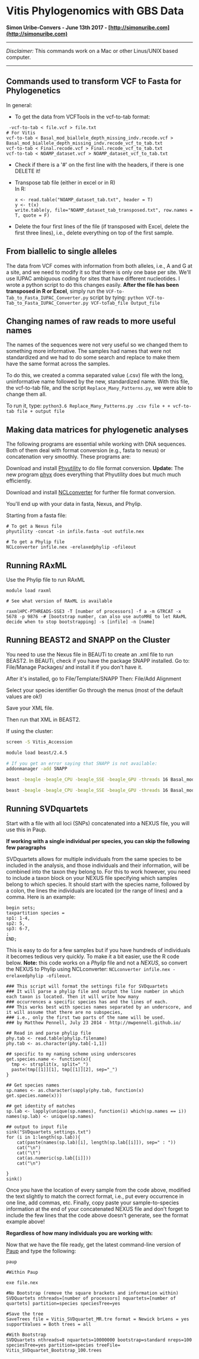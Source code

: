 # Vitis Phylogenomics with GBS Data
**Simon Uribe-Convers - June 13th 2017 - [http://simonuribe.com](http://simonuribe.com)**

---
*Disclaimer:* This commands work on a Mac or other Linus/UNIX based computer. 

---


## Commands used to transform VCF to Fasta for Phylogenetics


In general:

- To get the data from VCFTools in the vcf-to-tab format:  

 ```
  -vcf-to-tab < file.vcf > file.txt
 # For Vitis
 vcf-to-tab < Basal_mod_biallele_depth_missing_indv.recode.vcf > Basal_mod_biallele_depth_missing_indv.recode_vcf_to_tab.txt
vcf-to-tab < Final.recode.vcf > Final.recode_vcf_to_tab.txt 
vcf-to-tab < NOAMP_dataset.vcf > NOAMP_dataset_vcf_to_tab.txt
```
 
- Check if there is a '#' on the first line with the headers, if there is one DELETE it!  

- Transpose tab file (either in excel or in R)  
	In R:
	
	```
	x <- read.table("NOAMP_dataset_tab.txt", header = T)  
	y <- t(x)  
	write.table(y, file="NOAMP_dataset_tab_transposed.txt", row.names = T, quote = F)
	```
- Delete the four first lines of the file (if transposed with Excel, delete the first three lines), i.e., delete everything on top of the first sample.

## From biallelic to single alleles

The data from VCF comes with information from both alleles, i.e., A and G at a site, and we need to modify it so that there is only one base per site. We'll use IUPAC ambiguous coding for sites that have different nucleotides. I wrote a python script to do this changes easily. **After the file has been transposed in R or Excel**, simply run the `VCF-to-Tab_to_Fasta_IUPAC_Converter.py` script by tying: `python VCF-to-Tab_to_Fasta_IUPAC_Converter.py VCF-toTab_file Output_file`

## Changing names of raw reads to more useful names

The names of the sequences were not very useful so we changed them to something more informative. The samples had names that were not standardized and we had to do some search and replace to make them have the same format across the samples.

To do this, we created a comma separated value (.csv) file with the long, uninformative name followed by the new, standardized name. With this file, the vcf-to-tab file, and the script  `Replace_Many_Patterns.py`, we were able to change them all. 

To run it, type: `python3.6 Replace_Many_Patterns.py .csv file + + vcf-to-tab file + output file` 

## Making data matrices for phylogenetic analyses

The following programs are essential while working with DNA sequences. Both of them deal with format conversion (e.g., fasta to nexus) or concatenation very smoothly. These programs are:

Download and install [Phyutility](https://code.google.com/archive/p/phyutility/downloads) to do file format conversion. **Update:** The new program [phyx](https://github.com/FePhyFoFum/phyx) does everything that Phyutility does but much much efficiently. 

Download and install [NCLconverter](http://ncl.sourceforge.net) for further file format conversion.

You'll end up with your data in fasta, Nexus, and Phylip.

Starting from a fasta file:

```
# To get a Nexus file
phyutility -concat -in infile.fasta -out outfile.nex

# To get a Phylip file
NCLconverter infile.nex -erelaxedphylip -ofileout

```

## Running RAxML

Use the Phylip file to run RAxML

```
module load raxml

# See what version of RAxML is available

raxmlHPC-PTHREADS-SSE3 -T [number of processors] -f a -m GTRCAT -x 5678 -p 9876 -# [bootstrap number, can also use autoMRE to let RAxML decide when to stop bootstrapping] -s [infile] -n [name]
```


## Running BEAST2 and SNAPP on the Cluster

You need to use the Nexus file in BEAUTi to create an .xml file to run BEAST2. In BEAUTi, check if you have the package SNAPP installed. Go to: File/Manage Packages/ and install it if you don't have it. 

After it's installed, go to File/Template/SNAPP
Then: File/Add Alignment

Select your species identifier
Go through the menus (most of the default values are ok!)

Save your XML file.

Then run that XML in BEAST2.

If using the cluster:

```bash
screen -S Vitis_Accession

module load beast/2.4.5

# If you get an error saying that SNAPP is not available:
addonmanager -add SNAPP 

beast -beagle -beagle_CPU -beagle_SSE -beagle_GPU -threads 16 Basal_mod_biallele_depth_missing_indv.recode_vcf_to_tab_Names_transposed_Ready_IUPAC_No_Accession.xml > info_Vitis_Species_Tree.log

beast -beagle -beagle_CPU -beagle_SSE -beagle_GPU -threads 16 Basal_mod_biallele_depth_missing_indv.recode_vcf_to_tab_Names_transposed_Ready_IUPAC_No_Accession_REDUCED.xml > info_Vitis_SNAPP_Reduced_Dataset.log

```

## Running SVDquartets

Start with a file with all loci (SNPs) concatenated into a NEXUS file, you will use this in Paup.

**If working with a single individual per species, you can skip the following few paragraphs**  

SVDquartets allows for multiple individuals from the same species to be included in the analysis, and those individuals and their information, will be combined into the taxon they belong to. For this to work however, you need to include a taxon block on your NEXUS file specifying which samples belong to which species. It should start with the species name, followed by a colon, the lines the individuals are located (or the range of lines) and a comma. Here is an example:

```
begin sets;
taxpartition species =
sp1: 1-4,
sp2: 5,
sp3: 6-7,
;
END;

``` 
This is easy to do for a few samples but if you have hundreds of individuals it becomes tedious very quickly. To make it a bit easier, use the R code below. **Note:** this code works on a *Phylip* file and not a *NEXUS*, so convert the NEXUS to Phylip using NCLconverter: `NCLconverter infile.nex -erelaxedphylip -ofileout`.


```{R}
### This script will format the settings file for SVDquartets
### It will parse a phylip file and output the line number in which each taxon is located. Then it will write how many
### occurrences a specific species has and the lines of each.
### This works best with species names separated by an underscore, and it will assume that there are no subspecies,
### i.e., only the first two parts of the name will be used.
### by Matthew Pennell, July 23 2014 - http://mwpennell.github.io/

## Read in and parse phylip file
phy.tab <- read.table(phylip.filename)
phy.tab <- as.character(phy.tab[-1,1])

## specific to my naming scheme using underscores
get.species.name <- function(x){
  tmp <- strsplit(x, split="_")
  paste(tmp[[1]][1], tmp[[1]][2], sep="_")
}

## Get species names 
sp.names <- as.character(sapply(phy.tab, function(x) get.species.name(x)))

## get identity of matches
sp.lab <- lapply(unique(sp.names), function(i) which(sp.names == i))
names(sp.lab) <- unique(sp.names)

## output to input file
sink("SVDquartets_settings.txt")
for (i in 1:length(sp.lab)){
	cat(paste(names(sp.lab)[i], length(sp.lab[[i]]), sep=" : "))
	cat("\n")
	cat("\t")
	cat(as.numeric(sp.lab[[i]]))
	cat("\n")

}
sink()
```
Once you have the location of every sample from the code above, modified the text slightly to match the correct format, i.e., put every occurrence in one line, add commas, etc. Finally, copy paste your sample-to-species information at the end of your concatenated NEXUS file and don't forget to include the few lines that the code above doesn't generate, see the format example above!

**Regardless of how many individuals you are working with:**

Now that we have the file ready, get the latest command-line version of [Paup](https://people.sc.fsu.edu/~dswofford/paup_test/) and type the following:

```
paup

#Within Paup

exe file.nex

#No Bootstrap (remove the square brackets and information within)
SVDQuartets nthreads=[number of processors] nquartets=[number of quartets] partition=species speciesTree=yes

#Save the tree
SaveTrees file = Vitis_SVDquartet_MR.tre format = Newick brLens = yes supportValues = Both trees = all

#With Bootstrap
SVDQuartets nthreads=8 nquartets=10000000 bootstrap=standard nreps=100 speciesTree=yes partition=species treeFile= Vitis_SVDquartet_Bootstrap_100.trees

```



